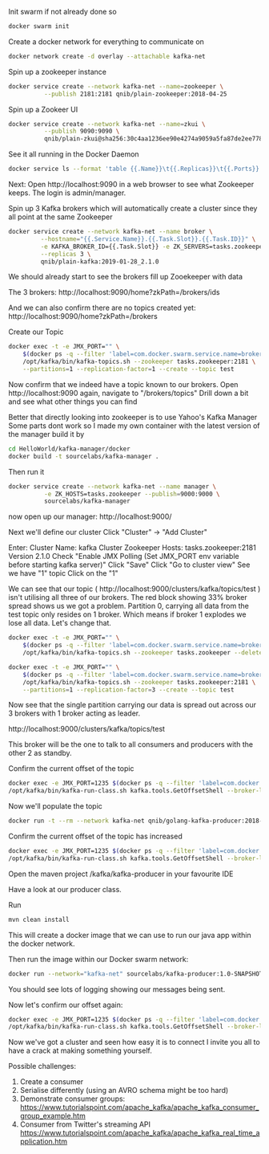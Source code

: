  Init swarm if not already done so
```bash
docker swarm init
```

 Create a docker network for everything to communicate on
```bash
docker network create -d overlay --attachable kafka-net
```

 Spin up a zookeeper instance
```bash
docker service create --network kafka-net --name=zookeeper \
          --publish 2181:2181 qnib/plain-zookeeper:2018-04-25
```
          
 Spin up a Zookeer UI 
```bash
docker service create --network kafka-net --name=zkui \
          --publish 9090:9090 \
          qnib/plain-zkui@sha256:30c4aa1236ee90e4274a9059a5fa87de2ee778d9bfa3cb48c4c9aafe7cfa1a13
```
          
 See it all running in the Docker Daemon
```bash
docker service ls --format 'table {{.Name}}\t{{.Replicas}}\t{{.Ports}}'
```

 Next:
 Open http://localhost:9090 in a web browser to see what Zookeeper keeps. The login is admin/manager.

 Spin up 3 Kafka brokers which will automatically create a cluster since they all point at the same Zookeeper
```bash
docker service create --network kafka-net --name broker \
         --hostname="{{.Service.Name}}.{{.Task.Slot}}.{{.Task.ID}}" \
         -e KAFKA_BROKER_ID={{.Task.Slot}} -e ZK_SERVERS=tasks.zookeeper \
         --replicas 3 \
         qnib/plain-kafka:2019-01-28_2.1.0
```

We should already start to see the brokers fill up Zooekeeper with data

The 3 brokers: http://localhost:9090/home?zkPath=/brokers/ids

And we can also confirm there are no topics created yet: http://localhost:9090/home?zkPath=/brokers

 Create our Topic
```bash
docker exec -t -e JMX_PORT="" \
	$(docker ps -q --filter 'label=com.docker.swarm.service.name=broker'|head -n1) \
	/opt/kafka/bin/kafka-topics.sh --zookeeper tasks.zookeeper:2181 \
	--partitions=1 --replication-factor=1 --create --topic test
```

Now confirm that we indeed have a topic known to our brokers.
 Open http://localhost:9090 again, navigate to "/brokers/topics"
 Drill down a bit and see what other things you can find

 Better that directly looking into zookeeper is to use Yahoo's Kafka Manager
 Some parts dont work so I made my own container with the latest version of the manager
 build it by 
```bash
cd HelloWorld/kafka-manager/docker
docker build -t sourcelabs/kafka-manager .
```

 Then run it
```bash
docker service create --network kafka-net --name manager \
          -e ZK_HOSTS=tasks.zookeeper --publish=9000:9000 \
		  sourcelabs/kafka-manager
```
 now open up our manager:
 http://localhost:9000/

 Next we'll define our cluster
 Click "Cluster" -> "Add Cluster"

 Enter:
	Cluster Name: kafka
 	Cluster Zookeeper Hosts: tasks.zookeeper:2181
 	Version 2.1.0
   Check "Enable JMX Polling (Set JMX_PORT env variable before starting kafka server)"
 	Click "Save"
 	Click "Go to cluster view"
   See we have "1" topic
	Click on the "1"
   
We can see that our topic ( http://localhost:9000/clusters/kafka/topics/test )
isn't utilising all three of our brokers. The red block showing 33% broker spread shows us we got a problem.
Partition 0, carrying all data from the test topic only resides on 1 broker. Which means if broker 1 explodes we lose all data.
Let's change that.


```bash
docker exec -t -e JMX_PORT="" \
	$(docker ps -q --filter 'label=com.docker.swarm.service.name=broker'|head -n1) \
	/opt/kafka/bin/kafka-topics.sh --zookeeper tasks.zookeeper --delete --topic test

docker exec -t -e JMX_PORT="" \
	$(docker ps -q --filter 'label=com.docker.swarm.service.name=broker'|head -n1) \
	/opt/kafka/bin/kafka-topics.sh --zookeeper tasks.zookeeper:2181 \
	--partitions=1 --replication-factor=3 --create --topic test
```

Now see that the single partition carrying our data is spread out across our 3 brokers with 1 broker acting as leader.

http://localhost:9000/clusters/kafka/topics/test 

This broker will be the one to talk to all consumers and producers with the other 2 as standby.

 Confirm the current offset of the topic 
```bash
docker exec -e JMX_PORT=1235 $(docker ps -q --filter 'label=com.docker.swarm.service.name=broker'| head -n1) \
/opt/kafka/bin/kafka-run-class.sh kafka.tools.GetOffsetShell --broker-list localhost:9092 --topic test
```

 Now we'll populate the topic
```bash
docker run -t --rm --network kafka-net qnib/golang-kafka-producer:2018-05-01.5 5
```

 Confirm the current offset of the topic has increased
```bash
docker exec -e JMX_PORT=1235 $(docker ps -q --filter 'label=com.docker.swarm.service.name=broker'| head -n1) \
/opt/kafka/bin/kafka-run-class.sh kafka.tools.GetOffsetShell --broker-list localhost:9092 --topic test
```


Open the maven project /kafka/kafka-producer in your favourite IDE

Have a look at our producer class.

Run
```bash
mvn clean install
```

This will create a docker image that we can use to run our java app within the docker network.

Then run the image within our Docker swarm network:

```bash
docker run --network="kafka-net" sourcelabs/kafka-producer:1.0-SNAPSHOT
```

You should see lots of logging showing our messages being sent.

Now let's confirm our offset again:

```bash
docker exec -e JMX_PORT=1235 $(docker ps -q --filter 'label=com.docker.swarm.service.name=broker'| head -n1) \
/opt/kafka/bin/kafka-run-class.sh kafka.tools.GetOffsetShell --broker-list localhost:9092 --topic test
```


Now we've got a cluster and seen how easy it is to connect I invite you all to have a crack at making something yourself.


Possible challenges:

1. Create a consumer
2. Serialise differently (using an AVRO schema might be too hard)
3. Demonstrate consumer groups: https://www.tutorialspoint.com/apache_kafka/apache_kafka_consumer_group_example.htm
4. Consumer from Twitter's streaming API https://www.tutorialspoint.com/apache_kafka/apache_kafka_real_time_application.htm

















